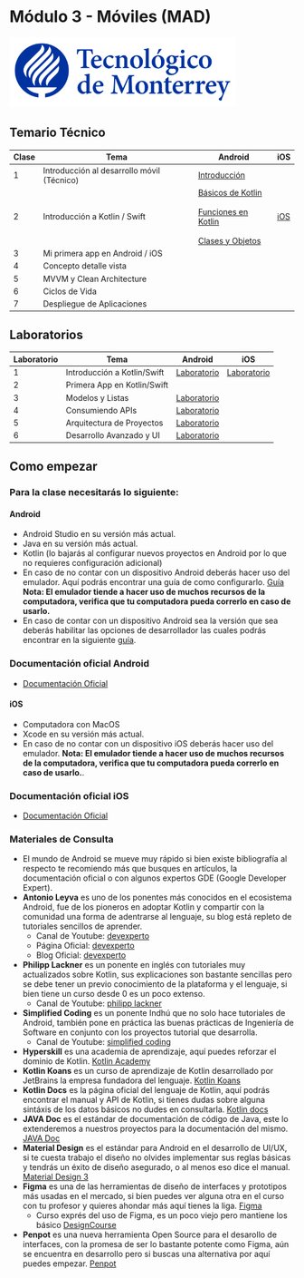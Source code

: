 # Módulo 3 - Móviles (MAD)

![Tec de Monterrey](/images/logotecmty.png)

## Temario Técnico
| Clase | Tema                                       | Android                                                                                                                                             | iOS                                          |
| ----- | ------------------------------------------ | --------------------------------------------------------------------------------------------------------------------------------------------------- | -------------------------------------------- |
| 1     | Introducción al desarrollo móvil (Técnico) | [Introducción](https://docs.google.com/presentation/d/1IWuIlCWQ2FLjHXrOKezM8-RiSa1Or-wo9l-ckO_1HLY/edit#slide=id.g23bc83ae714_0_0)                  |
| 2     | Introducción a Kotlin / Swift              | [Básicos de Kotlin](https://docs.google.com/presentation/d/1fMJWpEbnQGd39zwsrzVWm3hM9Myh6mWYS1Tgq8USrls/edit?usp=sharing&resourcekey=0-TC3peTh9IKAQx3IoIxJfGw) <br /><br /> [Funciones en Kotlin](https://docs.google.com/presentation/d/1fMJWpEbnQGd39zwsrzVWm3hM9Myh6mWYS1Tgq8USrls/edit?usp=sharing&resourcekey=0-TC3peTh9IKAQx3IoIxJfGw) <br /><br /> [Clases y Objetos](https://docs.google.com/presentation/d/1NWo4-P8zO0rnlDB6zEMH7oPZP1PEP3q0d9wKB-asV9s/edit#slide=id.gb9961b3fa0_0_433) | [iOS](/mobile/ios/ppts/IOS_Introduction.pdf) |
| 3     | Mi primera app en Android / iOS            |
| 4     | Concepto detalle vista                     |
| 5     | MVVM y Clean Architecture                  |
| 6     | Ciclos de Vida                             |
| 7     | Despliegue de Aplicaciones                 |

## Laboratorios
| Laboratorio | Tema                                                      | Android                                                       | iOS                                         |
| ----------- | --------------------------------------------------------- | ------------------------------------------------------------- | ------------------------------------------- |
| 1           | Introducción a Kotlin/Swift                               | [Laboratorio](/mobile/labs/1_intro_kotlin.md)                 | [Laboratorio](/mobile/ios/1_intro_swift.md) |
| 2           | Primera App en Kotlin/Swift |          |
| 3           | Modelos y Listas                               | [Laboratorio](/mobile/labs/3_data_classes_y_recyclerview.md)  |
| 4           | Consumiendo APIs                                          | [Laboratorio](/mobile/labs/4_consumiendo_apis.md)             |
| 5           | Arquitectura de Proyectos                                                      | [Laboratorio](/mobile/labs/5_arquitectura_mvvm.md)            |
| 6           | Desarrollo Avanzado y UI  | [Laboratorio](/mobile/labs/6_fragmentos_y_material_design.md) |

## Como empezar
### Para la clase necesitarás lo siguiente:

#### Android
- Android Studio en su versión más actual.
- Java en su versión más actual.
- Kotlin (lo bajarás al configurar nuevos proyectos en Android por lo que no requieres configuración adicional)
- En caso de no contar con un dispositivo Android deberás hacer uso del emulador. Aquí podrás encontrar una guía de como configurarlo. [Guía](https://developer.android.com/design-for-safety/privacy-sandbox/download?hl=es-419#:~:text=Set%20up%20an%20Android%20device%20emulator%20image,-To%20set%20up&text=Install%20the%20latest%20Canary%20build,it%20isn't%20already%20installed.) **Nota: El emulador tiende a hacer uso de muchos recursos de la computadora, verifica que tu computadora pueda correrlo en caso de usarlo.**
- En caso de contar con un dispositivo Android sea la versión que sea deberás habilitar las opciones de desarrollador las cuales podrás encontrar en la siguiente [guía](https://developer.android.com/studio/debug/dev-options?hl=es-419).

### Documentación oficial Android
- [Documentación Oficial](https://developer.android.com/?hl=es-419)

#### iOS
- Computadora con MacOS
- Xcode en su versión más actual.
- En caso de no contar con un dispositivo iOS deberás hacer uso del emulador. **Nota: El emulador tiende a hacer uso de muchos recursos de la computadora, verifica que tu computadora pueda correrlo en caso de usarlo.**.

### Documentación oficial iOS
- [Documentación Oficial](https://developer.apple.com/develop/)

### Materiales de Consulta
- El mundo de Android se mueve muy rápido si bien existe bibliografía al respecto te recomiendo más que busques en artículos, la documentación oficial o con algunos expertos GDE (Google Developer Expert).
- **Antonio Leyva** es uno de los ponentes más conocidos en el ecosistema Android, fue de los pioneros en adoptar Kotlin y compartir con la comunidad una forma de adentrarse al lenguaje, su blog está repleto de tutoriales sencillos de aprender.
  - Canal de Youtube: [devexperto](https://www.youtube.com/@devexperto)
  - Página Oficial: [devexperto](https://devexperto.com/)
  - Blog Oficial: [devexperto](https://devexperto.com/blog/)
- **Philipp Lackner** es un ponente en inglés con tutoriales muy actualizados sobre Kotlin, sus explicaciones son bastante sencillas pero se debe tener un previo conocimiento de la plataforma y el lenguaje, si bien tiene un curso desde 0 es un poco extenso.
  - Canal de Youtube: [philipp lackner](https://www.youtube.com/@PhilippLackner)
- **Simplified Coding** es un ponente Indhú que no solo hace tutoriales de Android, también pone en práctica las buenas prácticas de Ingeniería de Software en conjunto con los proyectos tutorial que desarrolla.
  - Canal de Youtube: [simplified coding](https://www.youtube.com/@SimplifiedCoding)
- **Hyperskill** es una academia de aprendizaje, aquí puedes reforzar el dominio de Kotlin. [Kotlin Academy](https://hyperskill.org/tracks?category=4)
- **Kotlin Koans** es un curso de aprendizaje de Kotlin desarrollado por JetBrains la empresa fundadora del lenguaje. [Kotlin Koans](https://kotlinlang.org/docs/koans.html)
- **Kotlin Docs** es la página oficial del lenguaje de Kotlin, aquí podrás encontrar el manual y API de Kotlin, si tienes dudas sobre alguna sintáxis de los datos básicos no dudes en consultarla. [Kotlin docs](https://kotlinlang.org/docs/home.html)
- **JAVA Doc** es el estándar de documentación de código de Java, este lo extenderemos a nuestros proyectos para la documentación del mismo. [JAVA Doc](https://docs.oracle.com/javase/8/docs/technotes/tools/windows/javadoc.html)
- **Material Design** es el estándar para Android en el desarrollo de UI/UX, si te cuesta trabajo el diseño no olvides implementar sus reglas básicas y tendrás un éxito de diseño asegurado, o al menos eso dice el manual. [Material Design 3](https://m3.material.io/)
- **Figma** es una de las herramientas de diseño de interfaces y prototipos más usadas en el mercado, si bien puedes ver alguna otra en el curso con tu profesor y quieres ahondar más aquí tienes la liga. [Figma](https://www.figma.com/login)
  - Curso exprés del uso de Figma, es un poco viejo pero mantiene los básico [DesignCourse](https://www.youtube.com/watch?v=3q3FV65ZrUs&t=695s)
- **Penpot** es una nueva herramienta Open Source para el desarollo de interfaces, con la promesa de ser lo bastante potente como Figma, aún se encuentra en desarrollo pero si buscas una alternativa por aquí puedes empezar. [Penpot](https://penpot.app/)